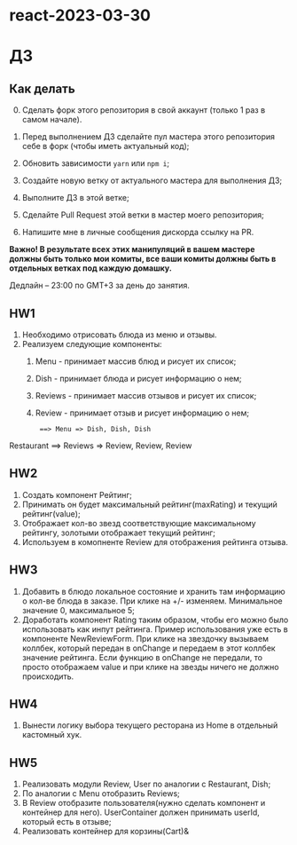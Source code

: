 # react-2023-03-30

# ДЗ

## Как делать

0. Сделать форк этого репозитория в свой аккаунт (только 1 раз в самом начале).

1. Перед выполнением ДЗ сделайте пул мастера этого репозитория себе в форк (чтобы иметь актуальный код);
2. Обновить зависимости `yarn` или `npm i`;
3. Создайте новую ветку от актуального мастера для выполнения ДЗ;
4. Выполните ДЗ в этой ветке;
5. Сделайте Pull Request этой ветки в мастер моего репозитория;
6. Напишите мне в личные сообщения дискорда ссылку на PR.

**Важно! В результате всех этих манипуляций в вашем мастере должны быть только мои комиты, все ваши комиты должны быть в отдельных ветках под каждую домашку.**

Дедлайн – 23:00 по GMT+3 за день до занятия.


## HW1
1. Необходимо отрисовать блюда из меню и отзывы.
2. Реализуем следующие компоненты:
    1. Menu - принимает массив блюд и рисует их список;
    2. Dish - принимает блюда и рисует информацию о нем;
    3. Reviews - принимает массив отзывов и рисует их список;
    4. Review - принимает отзыв и рисует информацию о нем;


            ==> Menu => Dish, Dish, Dish
Restaurant 
            ==> Reviews => Review, Review, Review

## HW2

1. Создать компонент Рейтинг;
2. Принимать он будет максимальный рейтинг(maxRating) и текущий рейтинг(value);
3. Отображает кол-во звезд соответствующие максимальному рейтингу, золотыми отображает текущий рейтинг;
4. Используем в комопненте Review для отображения рейтинга отзыва.

## HW3

1. Добавить в блюдо локальное состояние и хранить там информацию о кол-ве блюда в заказе. При клике на +/- изменяем. Минимальное значение 0, максимальное 5;
2. Доработать компонент Rating таким образом, чтобы его можно было использовать как инпут рейтинга. Пример использования уже есть в компоненте NewReviewForm. При клике на звездочку вызываем коллбек, который передан в onChange и передаем в этот коллбек значение рейтинга. Если функцию в onChange не передали, то просто отображаем value и при клике на звезды ничего не должно происходить.

## HW4

1. Вынести логику выбора текущего ресторана из Home в отдельный кастомный хук.

## HW5

1. Реализовать модули Review, User по аналогии с Restaurant, Dish;
2. По аналогии с Menu отобразить Reviews;
3. В Review отобразите пользователя(нужно сделать компонент и контейнер для него). UserContainer должен принимать userId, который есть в отзыве;
4. Реализовать контейнер для корзины(Cart)&
